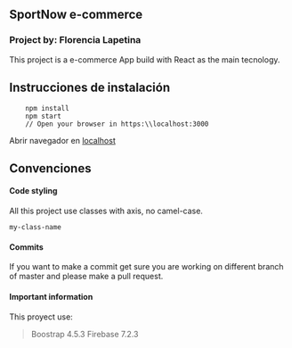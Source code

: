 ## SportNow e-commerce

### Project by: Florencia Lapetina
This project is a e-commerce App build with React as the main tecnology.
 
## Instrucciones de instalación

```
	npm install
	npm start
	// Open your browser in https:\\localhost:3000
```




Abrir navegador en [localhost](https:\\localhost:3000)
  
## Convenciones

#### Code styling
All this project use classes with axis, no camel-case.

    my-class-name

#### Commits
If you want to make a commit get sure you are working on different branch of master and please make a pull request.


#### Important information
This proyect use:

> Boostrap 4.5.3
> Firebase 7.2.3

